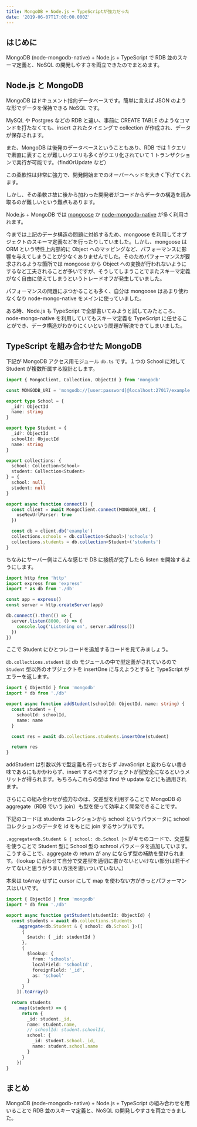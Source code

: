 ```yaml
---
title: MongoDB + Node.js + TypeScriptが強力だった
date: '2019-06-07T17:00:00.000Z'
---
```


## はじめに

MongoDB (node-mongodb-native) + Node.js + TypeScript で RDB 並のスキーマ定義と、NoSQL の開発しやすさを両立できたのでまとめます。

## Node.js と MongoDB

MongoDB はドキュメント指向データベースです。簡単に言えば JSON のような形でデータを保持できる NoSQL です。

MySQL や Postgres などの RDB と違い、事前に CREATE TABLE のようなコマンドを打たなくても、insert されたタイミングで collection が作成され、データが保存されます。

また、MongoDB は後発のデータベースということもあり、RDB では 1 クエリで素直に表すことが難しいクエリも多くがクエリ化されていて 1 トランザクションで実行が可能です。（findOrUpdate など）

この柔軟性は非常に強力で、開発開始までのオーバーヘッドを大きく下げてくれます。

しかし、その柔軟さ故に後から加わった開発者がコードからデータの構造を読み取るのが難しいという難点もあります。

Node.js + MongoDB では <a href="https://mongoosejs.com/" target="_blank">mongoose</a> か <a href="http://mongodb.github.io/node-mongodb-native/">node-mongodb-native</a> が多く利用されます。

今までは上記のデータ構造の問題に対処するため、mongoose を利用してオブジェクトのスキーマ定義などを行ったりしていました。しかし、mongoose は ORM という特性上内部的に Object へのマッピングなど、パフォーマンスに影響を与えてしまうことが少なくありませんでした。そのためパフォーマンスが要求されるような箇所では mongoose から Object への変換が行われないようにするなど工夫されることが多いですが、そうしてしまうことでまたスキーマ定義がなく自由に使えてしまうというトレードオフが発生していました。

パフォーマンスの問題にぶつかることも多く、自分は mongoose はあまり使わなくなり node-mongo-native をメインに使っていました。

ある時、Node.js も TypeScript で全部書いてみようと試してみたところ、node-mongo-native を利用していてもスキーマ定義を TypeScript に任せることができ、データ構造がわかりにくいという問題が解決できてしまいました。

## TypeScript を組み合わせた MongoDB

下記が MongoDB アクセス用モジュール `db.ts` です。１つの School に対して Student が複数所属する設計とします。

```typescript
import { MongoClient, Collection, ObjectId } from 'mongodb'

const MONGODB_URI = 'mongodb://[user:password]@localhost:27017/example'

export type School = {
  _id?: ObjectId
  name: string
}

export type Student = {
  _id?: ObjectId
  schoolId: ObjectId
  name: string
}

export collections: {
  school: Collection<School>
  student: Collection<Student>
} = {
  school: null,
  student: null
}

export async function connect() {
  const client = await MongoClient.connect(MONGODB_URI, {
    useNewUrlParser: true
  })

  const db = client.db('example')
  collections.schools = db.collection<School>('schools')
  collections.students = db.collection<Student>('students')
}
```

ちなみにサーバー側はこんな感じで DB に接続が完了したら listen を開始するようにします。

```typescript
import http from 'http'
import express from 'express'
import * as db from './db'

const app = express()
const server = http.createServer(app)

db.connect().then(() => {
  server.listen(8000, () => {
    console.log('Listening on', server.address())
  })
})
```

ここで Student にひとつレコードを追加するコードを見てみましょう。

`db.collections.student` は db モジュールの中で型定義がされているので `Student` 型以外のオブジェクトを insertOne に与えようとすると TypeScript がエラーを返します。

```typescript
import { ObjectId } from 'mongodb'
import * db from './db'

export async function addStudent(schoolId: ObjectId, name: string) {
  const student = {
    schoolId: schoolId,
    name: name
  }

  const res = await db.collections.students.insertOne(student)

  return res
}
```

addStudent は引数以外で型定義も行っておらず JavaScript と変わらない書き味であるにもかかわらず、insert するべきオブジェクトが型安全になるというメリットが得られます。もちろんこれらの型は find や update などにも適用されます。

さらにこの組み合わせが強力なのは、交差型を利用することで MongoDB の aggregate（RDB でいう join）も型を使って効率よく開発できることです。

下記のコードは students コレクションから school というパラメータに school コレクションのデータを id をもとに join するサンプルです。

`.aggregate<db.Student & { school: db.School }>` がキモのコードで、交差型を使うことで Student 型に School 型の schrool パラメータを追加しています。こうすることで、aggregate の return が any にならず型の補助を受けられます。（lookup に合わせて自分で交差型を適切に書かないといけない部分は若干イケてないと思うがうまい方法を思いついていない。）

本来は toArray せずに cursor にして map を使わない方がきっとパフォーマンスはいいです。

```typescript
import { ObjectId } from 'mongodb'
import * db from './db'

export async function getStudent(studentId: ObjectId) {
  const students = await db.collections.students
    .aggregate<db.Student & { school: db.School }>([
      {
        $match: { _id: studentId }
      },
      {
        $lookup: {
          from: 'schools',
          localField: 'schoolId',
          foreignField: '_id',
          as: 'school'
        }
      }
    ]).toArray()

  return students
    .map((student) => {
      return {
        _id: student._id,
        name: student.name,
        // schoolId: student.schoolId,
        school: {
          _id: student.school._id,
          name: student.school.name
        }
      }
    })
}
```

## まとめ

MongoDB (node-mongodb-native) + Node.js + TypeScript の組み合わせを用いることで RDB 並のスキーマ定義と、NoSQL の開発しやすさを両立できました。
